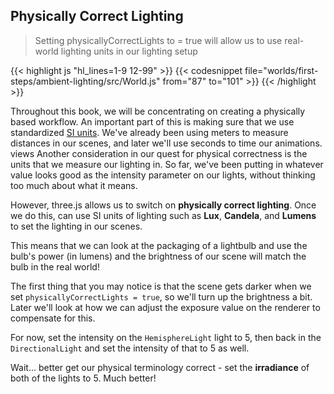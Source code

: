## Physically Correct Lighting

> Setting physicallyCorrectLights to = true will allow us to use real-world lighting units in our lighting setup

{{< highlight js "hl_lines=1-9 12-99" >}}
{{< codesnippet file="worlds/first-steps/ambient-lighting/src/World.js" from="87" to="101" >}}
{{< /highlight >}}

Throughout this book, we will be concentrating on creating a physically based workflow. An important part of this is making sure that we use standardized [SI units](https://en.wikipedia.org/wiki/International_System_of_Units). We've already been using meters to measure distances in our scenes, and later we'll use seconds to time our animations.
views
Another consideration in our quest for physical correctness is the units that we measure our lighting in. So far, we've been putting in whatever value looks good as the intensity parameter on our lights, without thinking too much about what it means.

However, three.js allows us to switch on **physically correct lighting**. Once we do this, can use SI units of lighting such as **Lux**, **Candela**, and **Lumens** to set the lighting in our scenes.

This means that we can look at the packaging of a lightbulb and use the bulb's power (in lumens) and the brightness of our scene will match the bulb in the real world!

The first thing that you may notice is that the scene gets darker when we set `physicallyCorrectLights = true`, so we'll turn up the brightness a bit. Later we'll look at how we can adjust the exposure value on the renderer to compensate for this.

For now, set the intensity on the `HemisphereLight` light to $5$, then back in the `DirectionalLight` and set the intensity of that to $5$ as well.

Wait... better get our physical terminology correct - set the **irradiance** of both of the lights to $5$. Much better!
